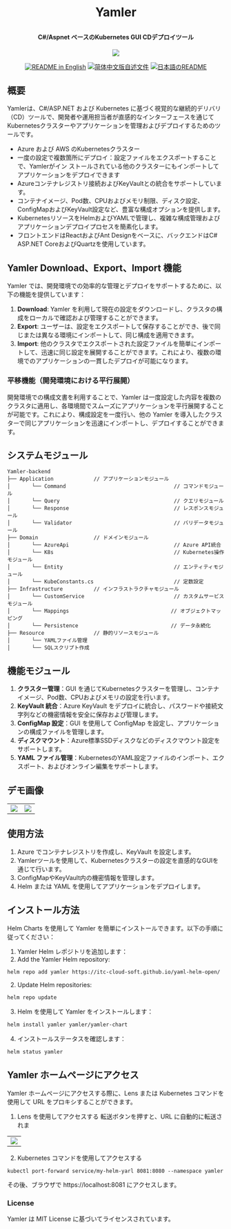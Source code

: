 <p align="center">

[//]: # (	<img alt="logo" src="https://oscimg.oschina.net/oscnet/up-b99b286755aef70355a7084753f89cdb7c9.png">)
</p>
<h1 align="center" style="margin: 30px 0 30px; font-weight: bold;">Yamler</h1>
<h4 align="center">C#/Aspnet ベースのKubernetes GUI CDデプロイツール</h4>
<p align="center">
	<a href="https://gitee.com/y_project/RuoYi-Cloud/blob/master/LICENSE"><img src="https://img.shields.io/github/license/mashape/apistatus.svg"></a>
</p>
<p align="center">
  <a href="./README.md"><img alt="README in English" src="https://img.shields.io/badge/English-d9d9d9"></a>
  <a href="./README_CN.md"><img alt="简体中文版自述文件" src="https://img.shields.io/badge/简体中文-d9d9d9"></a>
  <a href="./README_JA.md"><img alt="日本語のREADME" src="https://img.shields.io/badge/日本語-d9d9d9"></a>
</p>

## 概要

Yamlerは、C#/ASP.NET および Kubernetes に基づく視覚的な継続的デリバリ（CD）ツールで、開発者や運用担当者が直感的なインターフェースを通じてKubernetesクラスターやアプリケーションを管理およびデプロイするためのツールです。
* Azure および AWS のKubernetesクラスター
* 一度の設定で複数箇所にデプロイ：設定ファイルをエクスポートすることで、Yamlerがイン
  ストールされている他のクラスターにもインポートしてアプリケーションをデプロイできます
* Azureコンテナレジストリ接続およびKeyVaultとの統合をサポートしています。
* コンテナイメージ、Pod数、CPUおよびメモリ制限、ディスク設定、ConfigMapおよびKeyVault設定など、豊富な構成オプションを提供します。
* KubernetesリソースをHelmおよびYAMLで管理し、複雑な構成管理およびアプリケーションデプロイプロセスを簡素化します。
* フロントエンドはReactおよびAnt Designをベースに、バックエンドはC# ASP.NET CoreおよびQuartzを使用しています。
## Yamler Download、Export、Import 機能

Yamler では、開発環境での効率的な管理とデプロイをサポートするために、以下の機能を提供しています：

1. **Download**: Yamler を利用して現在の設定をダウンロードし、クラスタの構成をローカルで確認および管理することができます。
2. **Export**: ユーザーは、設定をエクスポートして保存することができ、後で同じまたは異なる環境にインポートして、同じ構成を適用できます。
3. **Import**: 他のクラスタでエクスポートされた設定ファイルを簡単にインポートして、迅速に同じ設定を展開することができます。これにより、複数の環境でのアプリケーションの一貫したデプロイが可能になります。

### 平移機能（開発環境における平行展開）

開発環境での構成文書を利用することで、Yamler は一度設定した内容を複数のクラスタに適用し、各環境間でスムーズにアプリケーションを平行展開することが可能です。これにより、構成設定を一度行い、他の Yamler を導入したクラスターで同じアプリケーションを迅速にインポートし、デプロイすることができます。

## システムモジュール

~~~
Yamler-backend  
├── Application             // アプリケーションモジュール
│       └── Command                                   // コマンドモジュール 
│       └── Query                                     // クエリモジュール 
│       └── Response                                  // レスポンスモジュール 
│       └── Validator                                 // バリデータモジュール 
├── Domain                  // ドメインモジュール
│       └── AzureApi                                  // Azure API統合
│       └── K8s                                       // Kubernetes操作モジュール
│       └── Entity                                    // エンティティモジュール
│       └── KubeConstants.cs                          // 定数設定
├── Infrastructure          // インフラストラクチャモジュール
│       └── CustomService                             // カスタムサービスモジュール
│       └── Mappings                                 // オブジェクトマッピング
│       └── Persistence                              // データ永続化
├── Resource                // 静的リソースモジュール
│       └── YAMLファイル管理
│       └── SQLスクリプト作成
~~~

## 機能モジュール

1. **クラスター管理**：GUI を通じてKubernetesクラスターを管理し、コンテナイメージ、Pod数、CPUおよびメモリの設定を行います。
2. **KeyVault 統合**：Azure KeyVault をデプロイに統合し、パスワードや接続文字列などの機密情報を安全に保存および管理します。
3. **ConfigMap 設定**：GUI を使用して ConfigMap を設定し、アプリケーションの構成ファイルを管理します。
4. **ディスクマウント**：Azure標準SSDディスクなどのディスクマウント設定をサポートします。
5. **YAML ファイル管理**：KubernetesのYAML設定ファイルのインポート、エクスポート、およびオンライン編集をサポートします。

## デモ画像
<table>
    <tr>
        <td><img src="https://itc-cloud-soft.github.io/doc-open/img/yamler/yamler_1.png"/></td>
        <td><img src="https://itc-cloud-soft.github.io/doc-open/img/yamler/yamler_2.png"/></td>
    </tr>
</table>

## 使用方法

1. Azure でコンテナレジストリを作成し、KeyVault を設定します。
2. Yamlerツールを使用して、Kubernetesクラスターの設定を直感的なGUIを通じて行います。
3. ConfigMapやKeyVault内の機密情報を管理します。
4. Helm または YAML を使用してアプリケーションをデプロイします。

## インストール方法

Helm Charts を使用して Yamler を簡単にインストールできます。以下の手順に従ってください：

1. Yamler Helm レポジトリを追加します：
1. Add the Yamler Helm repository:
```bash
helm repo add yamler https://itc-cloud-soft.github.io/yaml-helm-open/
```
2.	Update Helm repositories:
```bash
helm repo update
```
3.	Helm を使用して Yamler をインストールします：
```bash
helm install yamler yamler/yamler-chart
```
4.	インストールステータスを確認します：
```bash
helm status yamler
```

## Yamler ホームページにアクセス
Yamler ホームページにアクセスする際に、Lens または Kubernetes コマンドを使用して URL をプロキシすることができます。

1. Lens を使用してアクセスする
転送ボタンを押すと、URL に自動的に転送されま
<table> <tr> <td><img src="https://itc-cloud-soft.github.io/doc-open/img/yamler/yamler_lens.png"/></td> </tr> </table>

2. Kubernetes コマンドを使用してアクセスする
```shell
kubectl port-forward service/my-helm-yarl 8081:8080 --namespace yamler
```
その後、ブラウザで https://localhost:8081 にアクセスします。
### License
Yamler は MIT License に基づいてライセンスされています。